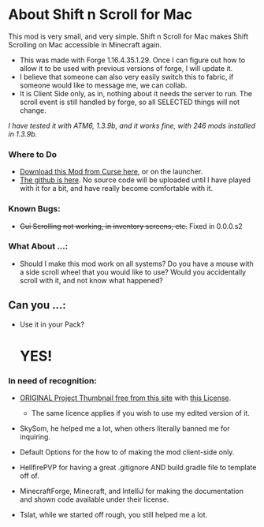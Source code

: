 # About Shift n Scroll for Mac

This mod is very small, and very simple. Shift n Scroll for Mac makes Shift Scrolling on Mac accessible in Minecraft again.

*   This was made with Forge 1.16.4.35.1.29. Once I can figure out how to allow it to be used with previous versions of forge, I will update it.
*   I believe that someone can also very easily switch this to fabric, if someone would like to message me, we can collab.
*   It is Client Side only, as in, nothing about it needs the server to run. The scroll event is still handled by forge, so all SELECTED things will not change.

_I have tested it with ATM6, 1.3.9b, and it works fine, with 246 mods installed in 1.3.9b._

### Where to Do

*   [Download this Mod from Curse here](https://www.curseforge.com/minecraft/mc-mods/shift-n-scroll-on-mac), or on the launcher.
*   [The github is here](https://github.com/desagas/Shift-n-Scroll-on-Mac). No source code will be uploaded until I have played with it for a bit, and have really become comfortable with it.

### Known Bugs:

*   ~~Gui Scrolling not working, in inventory screens, etc.~~ Fixed in 0.0.0.s2

### What About ...:

*   Should I make this mod work on all systems? Do you have a mouse with a side scroll wheel that you would like to use? Would you accidentally scroll with it, and not know what happened?

## Can you ...:
*   Use it in your Pack?
    # YES!

### In need of recognition:

*   [ORIGINAL Project Thumbnail free from this site](https://commons.wikimedia.org/wiki/File:Shift_logo_1.jpg) with [this License](https://creativecommons.org/licenses/by-sa/4.0/deed.en).
    * The same licence applies if you wish to use my edited version of it.

*   SkySom, he helped me a lot, when others literally banned me for inquiring.
*   Default Options for the how to of making the mod client-side only.
*   HellfirePVP for having a great .gitignore AND build.gradle file to template off of.
*   MinecraftForge, Minecraft, and IntelliJ for making the documentation and shown code available under their license.
*   Tslat, while we started off rough, you still helped me a lot.
